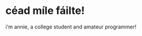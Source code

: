 <!DOCTYPE html>
<html>
  <body>
    <h1>céad míle fáilte!</h1>
    <p>i'm annie, a college student and amateur programmer!</p>
  </body>
  </html>
